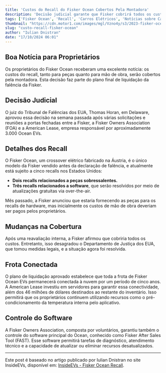 ```yaml
---
title: 'Custos do Recall do Fisker Ocean Cobertos Pela Montadora'
description: 'Decisão judicial garante que Fisker cobrirá todos os custos de recall do Ocean EV.'
tags: ['Fisker Ocean', 'Recall', 'Carros Elétricos', 'Notícias sobre Carros', 'Falência']
thumbnail: "https://cdn.motor1.com/images/mgl/Vzno4y/s3/2023-fisker-ocean.jpg"
slug: "custo-recall-fisker-ocean"
author: "Iulian Dnistran"
date: "17/10/2024 06:01"
---
```


## Boa Notícia para Proprietários

Os proprietários do Fisker Ocean receberam uma excelente notícia: os custos do recall, tanto para peças quanto para mão de obra, serão cobertos pela montadora. Esta decisão faz parte do plano final de liquidação da falência da Fisker.

## Decisão Judicial

O juiz do Tribunal de Falências dos EUA, Thomas Horan, em Delaware, aprovou essa decisão na semana passada após várias solicitações e reuniões a portas fechadas entre a Fisker, a Fisker Owners Association (FOA) e a American Lease, empresa responsável por aproximadamente 3.000 Ocean EVs.

## Detalhes dos Recall

O Fisker Ocean, um crossover elétrico fabricado na Áustria, é o único modelo da Fisker vendido antes da declaração de falência, e atualmente está sujeito a cinco recalls nos Estados Unidos:
- **Dois recalls relacionados a peças sobressalentes.**
- **Três recalls relacionados a software**, que serão resolvidos por meio de atualizações gratuitas via over-the-air.

Mês passado, a Fisker anunciou que estaria fornecendo as peças para os recalls de hardware, mas inicialmente os custos de mão de obra deveriam ser pagos pelos proprietários.

## Mudanças na Cobertura

Após uma reavaliação interna, a Fisker afirmou que cobriria todos os custos. Entretanto, isso desagradou o Departamento de Justiça dos EUA, que tomou medidas legais, e a situação agora foi resolvida. 

## Frota Conectada

O plano de liquidação aprovado estabelece que toda a frota de Fisker Ocean EVs permanecerá conectada à nuvem por um período de cinco anos. A American Lease investiu em servidores para garantir essa conectividade, além dos 46 milhões de dólares destinados ao restante do inventário. Isso permitirá que os proprietários continuem utilizando recursos como o pré-condicionamento da temperatura interna pelo aplicativo.

## Controle do Software

A Fisker Owners Association, composta por voluntários, garantiu também o controle do software principal do Ocean, conhecido como Fisker After Sales Tool (FAST). Esse software permitirá tarefas de diagnóstico, atendimento técnico e a capacidade de atualizar ou eliminar recursos desatualizados.

---

Este post é baseado no artigo publicado por Iulian Dnistran no site InsideEVs, disponível em: [InsideEVs - Fisker Ocean Recall](https://insideevs.com/news/737614/fisker-ocean-recall-costs-judge-bankruptcy/).